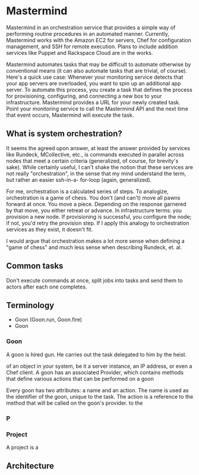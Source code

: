 # Mastermind

Mastermind in an orchestration service that provides a simple way of performing routine procedures in an automated manner. Currently, Mastermind works with the Amazon EC2 for servers, Chef for configuration management, and SSH for remote execution. Plans to include addition services like Puppet and Rackspace Cloud are in the works.

Mastermind automates tasks that may be difficult to automate otherwise by conventional means (it can also automate tasks that are trivial, of course). Here's a quick use case: Whenever your monitoring service detects that your app servers are overloaded, you want to spin up an additional app server. To automate this process, you create a task that defines the process for provisioning, configuring, and connecting a new box to your infrastructure. Mastermind provides a URL for your newly created task. Point your monitoring service to call the Mastermind API and the next time that event occurs, Mastermind will execute the task.

## What is system orchestration?

It seems the agreed upon answer, at least the answer provided by
services like Rundeck, MCollective, etc., is commands executed in
parallel across nodes that meet a certain criteria (generalized, of
course, for brevity's sake). While certainly useful, I can't shake the
notion that these services are not really "orchestration", in the
sense that my mind understand the term, but rather an easier ssh-in-a-
for-loop (again, generalized).

For me, orchestration is a calculated series of steps. To analogize,
orchestration is a game of chess. You don't (and can't) move all pawns
forward at once. You move a piece. Depending on the response garnered
by that move, you either retreat or advance. In infrastructure terms:
you provision a new node. If provisioning is successful, you configure
the node; if not, you'd retry the provision step. If I apply this
analogy to orchestration services as they exist, it doesn't fit.

I would argue that orchestration makes a lot more sense when defining
a "game of chess" and much less sense when describing Rundeck, et. al.

## Common tasks

Don't execute commands at once, split jobs into tasks and send them to actors after each one completes.

## Terminology

* Goon (Goon.run, Goon.fire)
* Goon



### Goon

A goon is hired gun. He carries out the task delegated to him by the heist.

 of an object in your system, be it a server instance, an IP address, or even a Chef client. A goon has an associated Provider, which contains methods that define various actions that can be performed on a goon

Every goon has two attributes: a name and an action. The name is used as the identifier of the goon, unique to the task. The action is a reference to the method that will be called on the goon's provider. to the

### P
### Project

A project is a 

## Architecture

